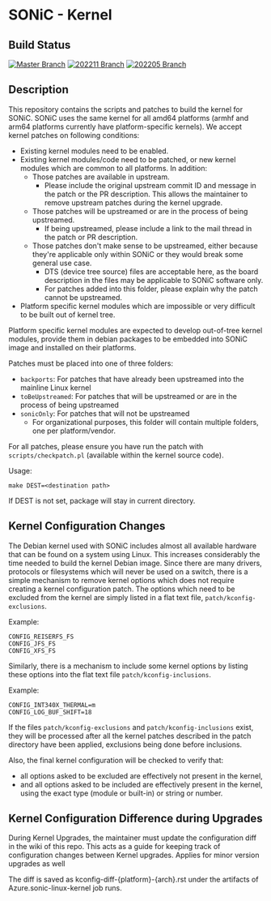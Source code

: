 
# SONiC - Kernel

## Build Status

[![Master Branch](https://dev.azure.com/mssonic/build/_apis/build/status%2FAzure.sonic-linux-kernel?branchName=master&label=Master)](https://dev.azure.com/mssonic/build/_build/latest?definitionId=13&branchName=master)
[![202211 Branch](https://dev.azure.com/mssonic/build/_apis/build/status%2FAzure.sonic-linux-kernel?branchName=202211&label=202211)](https://dev.azure.com/mssonic/build/_build/latest?definitionId=13&branchName=202211)
[![202205 Branch](https://dev.azure.com/mssonic/build/_apis/build/status%2FAzure.sonic-linux-kernel?branchName=202205&label=202205)](https://dev.azure.com/mssonic/build/_build/latest?definitionId=13&branchName=202205)

## Description
This repository contains the scripts and patches to build the kernel for SONiC. SONiC uses the same kernel for all amd64 platforms (armhf and arm64 platforms currently have platform-specific kernels). We accept kernel patches on following conditions:

- Existing kernel modules need to be enabled.
- Existing kernel modules/code need to be patched, or new kernel modules which are common to all platforms. In addition:
  - Those patches are available in upstream.
    - Please include the original upstream commit ID and message in the patch or the PR description. This allows the maintainer to remove upstream patches during the kernel upgrade.
  - Those patches will be upstreamed or are in the process of being upstreamed.
    - If being upstreamed, please include a link to the mail thread in the patch or PR description.
  - Those patches don't make sense to be upstreamed, either because they're applicable only within SONiC or they would break some general use case.
    - DTS (device tree source) files are acceptable here, as the board description in the files may be applicable to SONiC software only.
    - For patches added into this folder, please explain why the patch cannot be upstreamed.
- Platform specific kernel modules which are impossible or very difficult to be built out of kernel tree.

Platform specific kernel modules are expected to develop out-of-tree kernel modules, provide them in debian packages to be embedded into SONiC image and installed on their platforms.

Patches must be placed into one of three folders:

- `backports`: For patches that have already been upstreamed into the mainline Linux kernel
- `toBeUpstreamed`: For patches that will be upstreamed or are in the process of being upstreamed
- `sonicOnly`: For patches that will not be upstreamed
  - For organizational purposes, this folder will contain multiple folders, one per platform/vendor. 

For all patches, please ensure you have run the patch with `scripts/checkpatch.pl` (available within the kernel source code).

Usage:

    make DEST=<destination path>

If DEST is not set, package will stay in current directory.

## Kernel Configuration Changes

The Debian kernel used with SONiC includes almost all available hardware that can be found on a system using Linux. This increases considerably the time needed to build the kernel Debian image. Since there are many drivers, protocols or filesystems which will never be used on a switch, there is a simple mechanism to remove kernel options which does not require creating a kernel configuration patch. The options which need to be excluded from the kernel are simply listed in a flat text file, `patch/kconfig-exclusions`.

Example:

    CONFIG_REISERFS_FS
    CONFIG_JFS_FS
    CONFIG_XFS_FS

Similarly, there is a mechanism to include some kernel options by listing these options into the flat text file `patch/kconfig-inclusions`.

Example:

    CONFIG_INT340X_THERMAL=m
    CONFIG_LOG_BUF_SHIFT=18

If the files `patch/kconfig-exclusions` and `patch/kconfig-inclusions` exist, they will be processed after all the kernel patches described in the patch directory have been applied, exclusions being done before inclusions.

Also, the final kernel configuration will be checked to verify that:
- all options asked to be excluded are effectively not present in the kernel,
- and all options asked to be included are effectively present in the kernel, using the exact type (module or built-in) or string or number.

## Kernel Configuration Difference during Upgrades

During Kernel Upgrades, the maintainer must update the configuration diff in the wiki of this repo. This acts as a guide for keeping track of configuration changes between Kernel upgrades. Applies for minor version upgrades as well

The diff is saved as kconfig-diff-{platform}-{arch}.rst under the artifacts of Azure.sonic-linux-kernel job runs.

